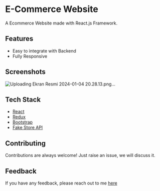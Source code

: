 # E-Commerce Website

A Ecommerce Website made with React.js Framework.


## Features
- Easy to integrate with Backend
- Fully Responsive


## Screenshots

![Uploading Ekran Resmi 2024-01-04 20.28.13.png…]()


## Tech Stack

* [React](https://reactjs.org/)
* [Redux](https://redux.js.org/)
* [Bootstrap](https://getbootstrap.com/)
* [Fake Store API](https://fakestoreapi.com/)

## Contributing

Contributions are always welcome!
Just raise an issue, we will discuss it.


## Feedback

If you have any feedback, please reach out to me [here](https://www.linkedin.com/in/cafer-köşker-686207260/)



